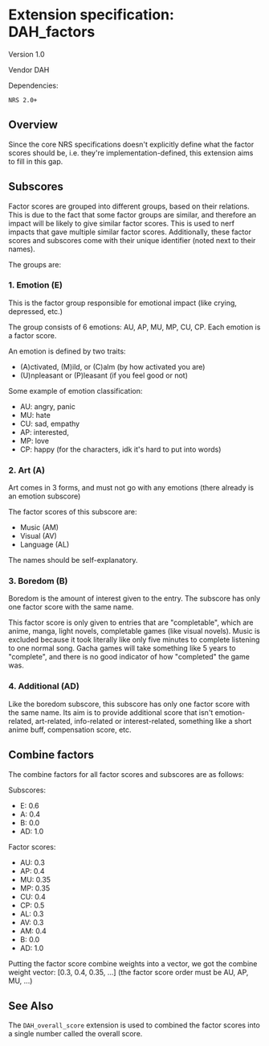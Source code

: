# Extension specification: DAH_factors

Version 1.0

Vendor DAH

Dependencies:

```
NRS 2.0+
```

## Overview

Since the core NRS specifications doesn't explicitly define what the factor
scores should be, i.e. they're implementation-defined, this extension aims to
fill in this gap.

## Subscores

Factor scores are grouped into different groups, based on their relations. This
is due to the fact that some factor groups are similar, and therefore an impact
will be likely to give similar factor scores. This is used to nerf impacts that
gave multiple similar factor scores. Additionally, these factor scores and
subscores come with their unique identifier (noted next to their names).

The groups are:

### 1. Emotion (E)

This is the factor group responsible for emotional impact (like crying,
depressed, etc.)

The group consists of 6 emotions: AU, AP, MU, MP, CU, CP. Each emotion is a
factor score.

An emotion is defined by two traits:

* (A)ctivated, (M)ild, or (C)alm (by how activated you are)
* (U)npleasant or (P)leasant (if you feel good or not)

Some example of emotion classification:

* AU: angry, panic
* MU: hate
* CU: sad, empathy
* AP: interested,
* MP: love
* CP: happy (for the characters, idk it's hard to put into words)

### 2. Art (A)

Art comes in 3 forms, and must not go with any emotions (there already is an
emotion subscore)

The factor scores of this subscore are:

* Music (AM)
* Visual (AV)
* Language (AL)

The names should be self-explanatory.

### 3. Boredom (B)

Boredom is the amount of interest given to the entry. The subscore has only one
factor score with the same name.

This factor score is only given to entries that are "completable", which are
anime, manga, light novels, completable games (like visual novels). Music is
excluded because it took literally like only five minutes to complete listening
to one normal song. Gacha games will take something like 5 years to "complete",
and there is no good indicator of how "completed" the game was.

### 4. Additional (AD)

Like the boredom subscore, this subscore has only one factor score with the same
name. Its aim is to provide additional score that isn't emotion-related,
art-related, info-related or interest-related, something like a short anime buff,
compensation score, etc.

## Combine factors

The combine factors for all factor scores and subscores are as follows:

Subscores:

* E: 0.6
* A: 0.4
* B: 0.0
* AD: 1.0

Factor scores:

* AU: 0.3
* AP: 0.4
* MU: 0.35
* MP: 0.35
* CU: 0.4
* CP: 0.5
* AL: 0.3
* AV: 0.3
* AM: 0.4
* B: 0.0
* AD: 1.0

Putting the factor score combine weights into a vector, we got the combine
weight vector: \[0.3, 0.4, 0.35, ...\] (the factor score order must be AU, AP,
MU, ...)

## See Also

The ```DAH_overall_score``` extension is used to combined the factor scores into
a single number called the overall score.
